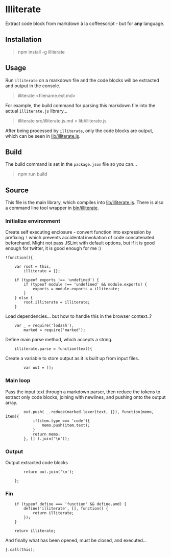# Illiterate

Extract code block from markdown à la coffeescript - but for **any** language.

## Installation

> npm install -g illiterate

## Usage

Run `illiterate` on a markdown file and the code blocks will be extracted and output in the console.

> illiterate <filename.ext.md>

For example, the build command for parsing this markdown file into the actual `illiterate.js` library...

> illiterate src/illiterate.js.md > lib/illiterate.js

After being processed by `illiterate`, only the code blocks are output, which can be seen in [lib/illiterate.js](../lib/illiterate.js).

## Build

The build command is set in the `package.json` file so you can...

> npm run build

## Source

This file is the main library, which compiles into [lib/illiterate.js](../lib/illiterate.js). There is also a command line tool wrapper in [bin/illiterate](../bin/illiterate).

### Initialize environment

Create self executing enclosure - convert function into expression by prefixing `!` which prevents accidental invokation of code concatenated beforehand. Might not pass JSLint with default options, but if it is good enough for twitter, it is good enough for me :)

	!function(){

		var root = this,
			illiterate = {};

		if (typeof exports !== 'undefined') {
			if (typeof module !== 'undefined' && module.exports) {
				exports = module.exports = illiterate;
			}
		} else {
			root.illiterate = illiterate;
		}

Load dependencies... but how to handle this in the browser context..?

		var _ = require('lodash'),
			marked = require('marked');

Define main parse method, which accepts a string.

		illiterate.parse = function(text){

Create a variable to store output as it is built up from input files.

			var out = [];

### Main loop

Pass the input text through a markdown parser, then reduce the tokens to extract only code blocks, joining with newlines, and pushing onto the output array.

			out.push( _.reduce(marked.lexer(text, {}), function(memo, item){
				if(item.type === 'code'){
					memo.push(item.text);
				}
				return memo;
			}, [] ).join('\n'));

### Output

Output extracted code blocks

			return out.join('\n');

		};


### Fin

		if (typeof define === 'function' && define.amd) {
			define('illiterate', [], function() {
				return illiterate;
			});
		}

		return illiterate;

And finally what has been opened, must be closed, and executed...

	}.call(this);
